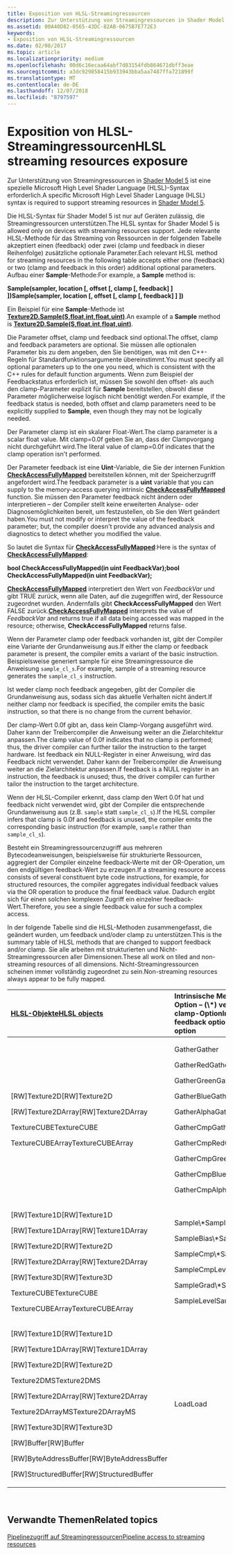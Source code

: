 ```yaml
---
title: Exposition von HLSL-Streamingressourcen
description: Zur Unterstützung von Streamingressourcen in Shader Model 5 ist eine spezielle Microsoft High Level Shader Language (HLSL)-Syntax erforderlich.
ms.assetid: 00A40D82-0565-43DC-82AB-0675B7E772E3
keywords:
- Exposition von HLSL-Streamingressourcen
ms.date: 02/08/2017
ms.topic: article
ms.localizationpriority: medium
ms.openlocfilehash: 00d6c16ecaa64abf7d83154fdb864671dbff3eae
ms.sourcegitcommit: a3dc929858415b933943bba5aa7487ffa721899f
ms.translationtype: MT
ms.contentlocale: de-DE
ms.lasthandoff: 12/07/2018
ms.locfileid: "8797597"
---
```

# <a name="hlsl-streaming-resources-exposure"></a><span data-ttu-id="45f41-104">Exposition von HLSL-Streamingressourcen</span><span class="sxs-lookup"><span data-stu-id="45f41-104">HLSL streaming resources exposure</span></span>


<span data-ttu-id="45f41-105">Zur Unterstützung von Streamingressourcen in [Shader Model 5](https://msdn.microsoft.com/library/windows/desktop/ff471356) ist eine spezielle Microsoft High Level Shader Language (HLSL)-Syntax erforderlich.</span><span class="sxs-lookup"><span data-stu-id="45f41-105">A specific Microsoft High Level Shader Language (HLSL) syntax is required to support streaming resources in [Shader Model 5](https://msdn.microsoft.com/library/windows/desktop/ff471356).</span></span>

<span data-ttu-id="45f41-106">Die HLSL-Syntax für Shader Model 5 ist nur auf Geräten zulässig, die Streamingressourcen unterstützen.</span><span class="sxs-lookup"><span data-stu-id="45f41-106">The HLSL syntax for Shader Model 5 is allowed only on devices with streaming resources support.</span></span> <span data-ttu-id="45f41-107">Jede relevante HLSL-Methode für das Streaming von Ressourcen in der folgenden Tabelle akzeptiert einen (feedback) oder zwei (clamp und feedback in dieser Reihenfolge) zusätzliche optionale Parameter.</span><span class="sxs-lookup"><span data-stu-id="45f41-107">Each relevant HLSL method for streaming resources in the following table accepts either one (feedback) or two (clamp and feedback in this order) additional optional parameters.</span></span> <span data-ttu-id="45f41-108">Aufbau einer **Sample**-Methode:</span><span class="sxs-lookup"><span data-stu-id="45f41-108">For example, a **Sample** method is:</span></span>

**<span data-ttu-id="45f41-109">Sample(sampler, location \[, offset \[, clamp \[, feedback\] \] \])</span><span class="sxs-lookup"><span data-stu-id="45f41-109">Sample(sampler, location \[, offset \[, clamp \[, feedback\] \] \])</span></span>**

<span data-ttu-id="45f41-110">Ein Beispiel für eine **Sample**-Methode ist [**Texture2D.Sample(S,float,int,float,uint)**](https://msdn.microsoft.com/library/windows/desktop/dn393787).</span><span class="sxs-lookup"><span data-stu-id="45f41-110">An example of a **Sample** method is [**Texture2D.Sample(S,float,int,float,uint)**](https://msdn.microsoft.com/library/windows/desktop/dn393787).</span></span>

<span data-ttu-id="45f41-111">Die Parameter offset, clamp und feedback sind optional.</span><span class="sxs-lookup"><span data-stu-id="45f41-111">The offset, clamp and feedback parameters are optional.</span></span> <span data-ttu-id="45f41-112">Sie müssen alle optionalen Parameter bis zu dem angeben, den Sie benötigen, was mit den C++- Regeln für Standardfunktionsargumente übereinstimmt.</span><span class="sxs-lookup"><span data-stu-id="45f41-112">You must specify all optional parameters up to the one you need, which is consistent with the C++ rules for default function arguments.</span></span> <span data-ttu-id="45f41-113">Wenn zum Beispiel der Feedbackstatus erforderlich ist, müssen Sie sowohl den offset- als auch den clamp-Parameter explizit für **Sample** bereitstellen, obwohl diese Parameter möglicherweise logisch nicht benötigt werden.</span><span class="sxs-lookup"><span data-stu-id="45f41-113">For example, if the feedback status is needed, both offset and clamp parameters need to be explicitly supplied to **Sample**, even though they may not be logically needed.</span></span>

<span data-ttu-id="45f41-114">Der Parameter clamp ist ein skalarer Float-Wert.</span><span class="sxs-lookup"><span data-stu-id="45f41-114">The clamp parameter is a scalar float value.</span></span> <span data-ttu-id="45f41-115">Mit clamp=0.0f geben Sie an, dass der Clampvorgang nicht durchgeführt wird.</span><span class="sxs-lookup"><span data-stu-id="45f41-115">The literal value of clamp=0.0f indicates that the clamp operation isn't performed.</span></span>

<span data-ttu-id="45f41-116">Der Parameter feedback ist eine **Uint**-Variable, die Sie der internen Funktion [**CheckAccessFullyMapped**](https://msdn.microsoft.com/library/windows/desktop/dn292083) bereitstellen können, mit der Speicherzugriff angefordert wird.</span><span class="sxs-lookup"><span data-stu-id="45f41-116">The feedback parameter is a **uint** variable that you can supply to the memory-access querying intrinsic [**CheckAccessFullyMapped**](https://msdn.microsoft.com/library/windows/desktop/dn292083) function.</span></span> <span data-ttu-id="45f41-117">Sie müssen den Parameter feedback nicht ändern oder interpretieren – der Compiler stellt keine erweiterten Analyse- oder Diagnosemöglichkeiten bereit, um festzustellen, ob Sie den Wert geändert haben.</span><span class="sxs-lookup"><span data-stu-id="45f41-117">You must not modify or interpret the value of the feedback parameter; but, the compiler doesn't provide any advanced analysis and diagnostics to detect whether you modified the value.</span></span>

<span data-ttu-id="45f41-118">So lautet die Syntax für [**CheckAccessFullyMapped**](https://msdn.microsoft.com/library/windows/desktop/dn292083):</span><span class="sxs-lookup"><span data-stu-id="45f41-118">Here is the syntax of [**CheckAccessFullyMapped**](https://msdn.microsoft.com/library/windows/desktop/dn292083):</span></span>

**<span data-ttu-id="45f41-119">bool CheckAccessFullyMapped(in uint FeedbackVar);</span><span class="sxs-lookup"><span data-stu-id="45f41-119">bool CheckAccessFullyMapped(in uint FeedbackVar);</span></span>**

<span data-ttu-id="45f41-120">[**CheckAccessFullyMapped**](https://msdn.microsoft.com/library/windows/desktop/dn292083) interpretiert den Wert von *FeedbackVar* und gibt TRUE zurück, wenn alle Daten, auf die zugegriffen wird, der Ressource zugeordnet wurden. Andernfalls gibt **CheckAccessFullyMapped** den Wert FALSE zurück.</span><span class="sxs-lookup"><span data-stu-id="45f41-120">[**CheckAccessFullyMapped**](https://msdn.microsoft.com/library/windows/desktop/dn292083) interprets the value of *FeedbackVar* and returns true if all data being accessed was mapped in the resource; otherwise, **CheckAccessFullyMapped** returns false.</span></span>

<span data-ttu-id="45f41-121">Wenn der Parameter clamp oder feedback vorhanden ist, gibt der Compiler eine Variante der Grundanweisung aus.</span><span class="sxs-lookup"><span data-stu-id="45f41-121">If either the clamp or feedback parameter is present, the compiler emits a variant of the basic instruction.</span></span> <span data-ttu-id="45f41-122">Beispielsweise generiert sample für eine Streamingressource die Anweisung `sample_cl_s`.</span><span class="sxs-lookup"><span data-stu-id="45f41-122">For example, sample of a streaming resource generates the `sample_cl_s` instruction.</span></span>

<span data-ttu-id="45f41-123">Ist weder clamp noch feedback angegeben, gibt der Compiler die Grundanweisung aus, sodass sich das aktuelle Verhalten nicht ändert.</span><span class="sxs-lookup"><span data-stu-id="45f41-123">If neither clamp nor feedback is specified, the compiler emits the basic instruction, so that there is no change from the current behavior.</span></span>

<span data-ttu-id="45f41-124">Der clamp-Wert 0.0f gibt an, dass kein Clamp-Vorgang ausgeführt wird. Daher kann der Treibercompiler die Anweisung weiter an die Zielarchitektur anpassen.</span><span class="sxs-lookup"><span data-stu-id="45f41-124">The clamp value of 0.0f indicates that no clamp is performed; thus, the driver compiler can further tailor the instruction to the target hardware.</span></span> <span data-ttu-id="45f41-125">Ist feedback ein NULL-Register in einer Anweisung, wird das Feedback nicht verwendet. Daher kann der Treibercompiler die Anweisung weiter an die Zielarchitektur anpassen.</span><span class="sxs-lookup"><span data-stu-id="45f41-125">If feedback is a NULL register in an instruction, the feedback is unused; thus, the driver compiler can further tailor the instruction to the target architecture.</span></span>

<span data-ttu-id="45f41-126">Wenn der HLSL-Compiler erkennt, dass clamp den Wert 0.0f hat und feedback nicht verwendet wird, gibt der Compiler die entsprechende Grundanweisung aus (z.B. `sample` statt `sample_cl_s`).</span><span class="sxs-lookup"><span data-stu-id="45f41-126">If the HLSL compiler infers that clamp is 0.0f and feedback is unused, the compiler emits the corresponding basic instruction (for example, `sample` rather than `sample_cl_s`).</span></span>

<span data-ttu-id="45f41-127">Besteht ein Streamingressourcenzugriff aus mehreren Bytecodeanweisungen, beispielsweise für strukturierte Ressourcen, aggregiert der Compiler einzelne feedback-Werte mit der OR-Operation, um den endgültigen feedback-Wert zu erzeugen.</span><span class="sxs-lookup"><span data-stu-id="45f41-127">If a streaming resource access consists of several constituent byte code instructions, for example, for structured resources, the compiler aggregates individual feedback values via the OR operation to produce the final feedback value.</span></span> <span data-ttu-id="45f41-128">Dadurch ergibt sich für einen solchen komplexen Zugriff ein einzelner feedback-Wert.</span><span class="sxs-lookup"><span data-stu-id="45f41-128">Therefore, you see a single feedback value for such a complex access.</span></span>

<span data-ttu-id="45f41-129">In der folgende Tabelle sind die HLSL-Methoden zusammengefasst, die geändert wurden, um feedback und/oder clamp zu unterstützen.</span><span class="sxs-lookup"><span data-stu-id="45f41-129">This is the summary table of HLSL methods that are changed to support feedback and/or clamp.</span></span> <span data-ttu-id="45f41-130">Sie alle arbeiten mit strukturierten und Nicht-Streamingressourcen aller Dimensionen.</span><span class="sxs-lookup"><span data-stu-id="45f41-130">These all work on tiled and non-streaming resources of all dimensions.</span></span> <span data-ttu-id="45f41-131">Nicht-Streamingressourcen scheinen immer vollständig zugeordnet zu sein.</span><span class="sxs-lookup"><span data-stu-id="45f41-131">Non-streaming resources always appear to be fully mapped.</span></span>

<table>
<colgroup>
<col width="50%" />
<col width="50%" />
</colgroup>
<thead>
<tr class="header">
<th align="left"><a href="https://msdn.microsoft.com/library/windows/desktop/ff471359"><span data-ttu-id="45f41-132">HLSL-Objekte</span><span class="sxs-lookup"><span data-stu-id="45f41-132">HLSL objects</span></span></a> </th>
<th align="left"><span data-ttu-id="45f41-133">Intrinsische Methoden mit feedback-Option – (\*) verfügt auch über die clamp-Option</span><span class="sxs-lookup"><span data-stu-id="45f41-133">Intrinsic methods with feedback option (\*) - also has clamp option</span></span></th>
</tr>
</thead>
<tbody>
<tr class="odd">
<td align="left"><p><span data-ttu-id="45f41-134">[RW]Texture2D</span><span class="sxs-lookup"><span data-stu-id="45f41-134">[RW]Texture2D</span></span></p>
<p><span data-ttu-id="45f41-135">[RW]Texture2DArray</span><span class="sxs-lookup"><span data-stu-id="45f41-135">[RW]Texture2DArray</span></span></p>
<p><span data-ttu-id="45f41-136">TextureCUBE</span><span class="sxs-lookup"><span data-stu-id="45f41-136">TextureCUBE</span></span></p>
<p><span data-ttu-id="45f41-137">TextureCUBEArray</span><span class="sxs-lookup"><span data-stu-id="45f41-137">TextureCUBEArray</span></span></p></td>
<td align="left"><p><span data-ttu-id="45f41-138">Gather</span><span class="sxs-lookup"><span data-stu-id="45f41-138">Gather</span></span></p>
<p><span data-ttu-id="45f41-139">GatherRed</span><span class="sxs-lookup"><span data-stu-id="45f41-139">GatherRed</span></span></p>
<p><span data-ttu-id="45f41-140">GatherGreen</span><span class="sxs-lookup"><span data-stu-id="45f41-140">GatherGreen</span></span></p>
<p><span data-ttu-id="45f41-141">GatherBlue</span><span class="sxs-lookup"><span data-stu-id="45f41-141">GatherBlue</span></span></p>
<p><span data-ttu-id="45f41-142">GatherAlpha</span><span class="sxs-lookup"><span data-stu-id="45f41-142">GatherAlpha</span></span></p>
<p><span data-ttu-id="45f41-143">GatherCmp</span><span class="sxs-lookup"><span data-stu-id="45f41-143">GatherCmp</span></span></p>
<p><span data-ttu-id="45f41-144">GatherCmpRed</span><span class="sxs-lookup"><span data-stu-id="45f41-144">GatherCmpRed</span></span></p>
<p><span data-ttu-id="45f41-145">GatherCmpGreen</span><span class="sxs-lookup"><span data-stu-id="45f41-145">GatherCmpGreen</span></span></p>
<p><span data-ttu-id="45f41-146">GatherCmpBlue</span><span class="sxs-lookup"><span data-stu-id="45f41-146">GatherCmpBlue</span></span></p>
<p><span data-ttu-id="45f41-147">GatherCmpAlpha</span><span class="sxs-lookup"><span data-stu-id="45f41-147">GatherCmpAlpha</span></span></p></td>
</tr>
<tr class="even">
<td align="left"><p><span data-ttu-id="45f41-148">[RW]Texture1D</span><span class="sxs-lookup"><span data-stu-id="45f41-148">[RW]Texture1D</span></span></p>
<p><span data-ttu-id="45f41-149">[RW]Texture1DArray</span><span class="sxs-lookup"><span data-stu-id="45f41-149">[RW]Texture1DArray</span></span></p>
<p><span data-ttu-id="45f41-150">[RW]Texture2D</span><span class="sxs-lookup"><span data-stu-id="45f41-150">[RW]Texture2D</span></span></p>
<p><span data-ttu-id="45f41-151">[RW]Texture2DArray</span><span class="sxs-lookup"><span data-stu-id="45f41-151">[RW]Texture2DArray</span></span></p>
<p><span data-ttu-id="45f41-152">[RW]Texture3D</span><span class="sxs-lookup"><span data-stu-id="45f41-152">[RW]Texture3D</span></span></p>
<p><span data-ttu-id="45f41-153">TextureCUBE</span><span class="sxs-lookup"><span data-stu-id="45f41-153">TextureCUBE</span></span></p>
<p><span data-ttu-id="45f41-154">TextureCUBEArray</span><span class="sxs-lookup"><span data-stu-id="45f41-154">TextureCUBEArray</span></span></p></td>
<td align="left"><p><span data-ttu-id="45f41-155">Sample\*</span><span class="sxs-lookup"><span data-stu-id="45f41-155">Sample\*</span></span></p>
<p><span data-ttu-id="45f41-156">SampleBias\*</span><span class="sxs-lookup"><span data-stu-id="45f41-156">SampleBias\*</span></span></p>
<p><span data-ttu-id="45f41-157">SampleCmp\*</span><span class="sxs-lookup"><span data-stu-id="45f41-157">SampleCmp\*</span></span></p>
<p><span data-ttu-id="45f41-158">SampleCmpLevelZero</span><span class="sxs-lookup"><span data-stu-id="45f41-158">SampleCmpLevelZero</span></span></p>
<p><span data-ttu-id="45f41-159">SampleGrad\*</span><span class="sxs-lookup"><span data-stu-id="45f41-159">SampleGrad\*</span></span></p>
<p><span data-ttu-id="45f41-160">SampleLevel</span><span class="sxs-lookup"><span data-stu-id="45f41-160">SampleLevel</span></span></p></td>
</tr>
<tr class="odd">
<td align="left"><p><span data-ttu-id="45f41-161">[RW]Texture1D</span><span class="sxs-lookup"><span data-stu-id="45f41-161">[RW]Texture1D</span></span></p>
<p><span data-ttu-id="45f41-162">[RW]Texture1DArray</span><span class="sxs-lookup"><span data-stu-id="45f41-162">[RW]Texture1DArray</span></span></p>
<p><span data-ttu-id="45f41-163">[RW]Texture2D</span><span class="sxs-lookup"><span data-stu-id="45f41-163">[RW]Texture2D</span></span></p>
<p><span data-ttu-id="45f41-164">Texture2DMS</span><span class="sxs-lookup"><span data-stu-id="45f41-164">Texture2DMS</span></span></p>
<p><span data-ttu-id="45f41-165">[RW]Texture2DArray</span><span class="sxs-lookup"><span data-stu-id="45f41-165">[RW]Texture2DArray</span></span></p>
<p><span data-ttu-id="45f41-166">Texture2DArrayMS</span><span class="sxs-lookup"><span data-stu-id="45f41-166">Texture2DArrayMS</span></span></p>
<p><span data-ttu-id="45f41-167">[RW]Texture3D</span><span class="sxs-lookup"><span data-stu-id="45f41-167">[RW]Texture3D</span></span></p>
<p><span data-ttu-id="45f41-168">[RW]Buffer</span><span class="sxs-lookup"><span data-stu-id="45f41-168">[RW]Buffer</span></span></p>
<p><span data-ttu-id="45f41-169">[RW]ByteAddressBuffer</span><span class="sxs-lookup"><span data-stu-id="45f41-169">[RW]ByteAddressBuffer</span></span></p>
<p><span data-ttu-id="45f41-170">[RW]StructuredBuffer</span><span class="sxs-lookup"><span data-stu-id="45f41-170">[RW]StructuredBuffer</span></span></p></td>
<td align="left"><span data-ttu-id="45f41-171">Load</span><span class="sxs-lookup"><span data-stu-id="45f41-171">Load</span></span></td>
</tr>
</tbody>
</table>

 

## <a name="span-idrelated-topicsspanrelated-topics"></a><span data-ttu-id="45f41-172"><span id="related-topics"></span>Verwandte Themen</span><span class="sxs-lookup"><span data-stu-id="45f41-172"><span id="related-topics"></span>Related topics</span></span>


[<span data-ttu-id="45f41-173">Pipelinezugriff auf Streamingressourcen</span><span class="sxs-lookup"><span data-stu-id="45f41-173">Pipeline access to streaming resources</span></span>](pipeline-access-to-streaming-resources.md)

 

 




